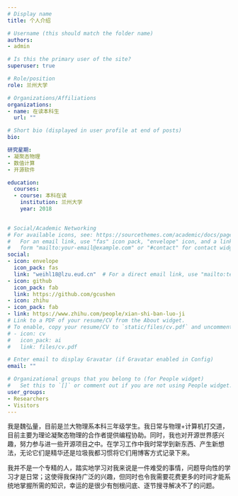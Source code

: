 ```yaml
---
# Display name
title: 个人介绍

# Username (this should match the folder name)
authors:
- admin

# Is this the primary user of the site?
superuser: true

# Role/position
role: 兰州大学

# Organizations/Affiliations
organizations:
- name: 在读本科生
  url: ""

# Short bio (displayed in user profile at end of posts)
bio: 

研究星期:
- 凝聚态物理
- 数值计算
- 开源软件

education:
  courses:
  - course: 本科在读
    institution: 兰州大学
    year: 2018
  

# Social/Academic Networking
# For available icons, see: https://sourcethemes.com/academic/docs/page-builder/#icons
#   For an email link, use "fas" icon pack, "envelope" icon, and a link in the
#   form "mailto:your-email@example.com" or "#contact" for contact widget.
social:
- icon: envelope
  icon_pack: fas
  link: "weihl18@lzu.eud.cn"  # For a direct email link, use "mailto:test@example.org".
- icon: github
  icon_pack: fab
  link: https://github.com/gcushen
- icon: zhihu
- icon_pack: fab
- link: https://www.zhihu.com/people/xian-shi-ban-luo-ji
# Link to a PDF of your resume/CV from the About widget.
# To enable, copy your resume/CV to `static/files/cv.pdf` and uncomment the lines below.
# - icon: cv
#   icon_pack: ai
#   link: files/cv.pdf

# Enter email to display Gravatar (if Gravatar enabled in Config)
email: ""

# Organizational groups that you belong to (for People widget)
#   Set this to `[]` or comment out if you are not using People widget.
user_groups:
- Researchers
- Visitors
---
```


我是魏弘量，目前是兰大物理系本科三年级学生。我日常与物理+计算机打交道，目前主要为理论凝聚态物理的合作者提供编程协助。同时，我也对开源世界感兴趣，努力参与进一些开源项目之中。在学习工作中我时常学到新东西、产生新想法，无论它们是精华还是垃圾我都习惯将它们用博客方式记录下来。

我并不是一个专精的人，踏实地学习对我来说是一件难受的事情，问题导向性的学习才是日常；这使得我保持广泛的兴趣，但同时也令我需要花费更多的时间才能系统地掌握所需的知识，幸运的是很少有刨根问底、逐节搜寻解决不了的问题。
